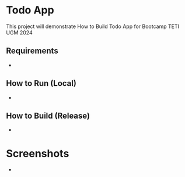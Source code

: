 # Todo App
This project will demonstrate How to Build Todo App for Bootcamp TETI UGM 2024

## Requirements
- 

## How to Run (Local)
- 

## How to Build (Release)
- 

# Screenshots
- 